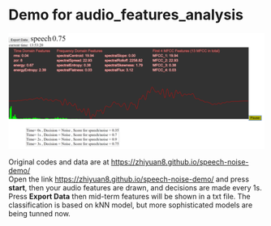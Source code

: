 # Demo for audio_features_analysis

<p align="center">
  <img src="https://github.com/zhiyuan8/audio_features_analysis/blob/master/img/screen_shot2.png" width="800" title="demo">
</p>  

Original codes and data are at https://zhiyuan8.github.io/speech-noise-demo/   
Open the link https://zhiyuan8.github.io/speech-noise-demo/ and press **start**, then your audio features are drawn, and decisions are made every 1s. Press **Export Data** then mid-term features will be shown in a txt file.
The classification is based on kNN model, but more sophisticated models are being tunned now.
